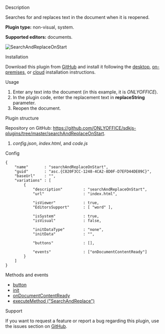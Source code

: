 Description

Searches for and replaces text in the document when it is reopened.

**Plugin type:** non-visual, system.

**Supported editors:** documents.

![SearchAndReplaceOnStart](/content/img/plugins/gifs/search-and-replace-on-start.gif)

Installation

Download this plugin from [GitHub](https://github.com/ONLYOFFICE/sdkjs-plugins/tree/master/searchAndReplaceOnStart) and install it following the [desktop](/plugin/installation/desktop), [on-premises](/plugin/installation/onpremises), or [cloud](/plugin/installation/cloud) installation instructions.

Usage

1. Enter any text into the document (in this example, it is *ONLYOFFICE*).
2. In the plugin code, enter the replacement text in **replaceString** parameter.
3. Reopen the document.

Plugin structure

Repository on GitHub: <https://github.com/ONLYOFFICE/sdkjs-plugins/tree/master/searchAndReplaceOnStart>.

1. *config.json*, *index.html*, and *code.js*

Config

```
{
    "name"       : "searchAndReplaceOnStart",
    "guid"       : "asc.{C820F3CC-1248-4CA2-8D0F-D7EFD44DE09C}",
    "baseUrl"    : "",
    "variations" : [
        {
            "description"         : "searchAndReplaceOnStart",
            "url"                 : "index.html",

            "isViewer"            : true,
            "EditorsSupport"      : [ "word" ],

            "isSystem"            : true,
            "isVisual"            : false,

            "initDataType"        : "none",
            "initData"            : "",

            "buttons"             : [],

            "events"              : ["onDocumentContentReady"]
        }
    ]
}
```

Methods and events

* [button](/plugin/events/button)
* [init](/plugin/events/init)
* [onDocumentContentReady](/plugin/events/ondocumentcontentready)
* [executeMethod ("SearchAndReplace")](/plugin/executemethod/text/searchandreplace)

Support

If you want to request a feature or report a bug regarding this plugin, use the issues section on [GitHub](https://github.com/ONLYOFFICE/sdkjs-plugins/issues).
